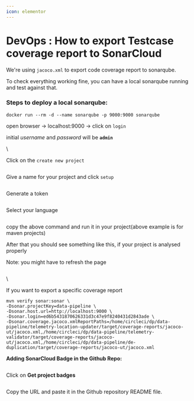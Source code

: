 ```yaml
---
icon: elementor
---
```


# DevOps : How to export Testcase coverage report to SonarCloud

We're using `jacoco.xml` to export code coverage report to sonarqube.

To check everything working fine, you can have a local sonarqube running and test against that.

### Steps to deploy a local sonarqube: <a href="#howtoexporttestcasecoveragereporttosonarcloud-stepstodeployalocalsonarqube" id="howtoexporttestcasecoveragereporttosonarcloud-stepstodeployalocalsonarqube"></a>

`docker run --rm -d --name sonarqube -p 9000:9000 sonarqube`

open browser → localhost:9000 → click on `login`

initial _username_ and _password_ will be **`admin`**

\


Click on the `create new project`



<figure><img src="../../../../.gitbook/assets/image001.png" alt=""><figcaption></figcaption></figure>

Give a name for your project and click `setup`



<figure><img src="../../../../.gitbook/assets/image003.png" alt=""><figcaption></figcaption></figure>

Generate a token

<figure><img src="../../../../.gitbook/assets/image005.png" alt=""><figcaption></figcaption></figure>

Select your language



<figure><img src="../../../../.gitbook/assets/image007.png" alt=""><figcaption></figcaption></figure>

copy the above command and run it in your project(above example is for maven projects)

After that you should see something like this, if your project is analysed properly

Note: you might have to refresh the page



<figure><img src="../../../../.gitbook/assets/image011.png" alt=""><figcaption></figcaption></figure>

\


If you want to export a specific coverage report

```
mvn verify sonar:sonar \
-Dsonar.projectKey=data-pipeline \
-Dsonar.host.url=http://localhost:9000 \
-Dsonar.login=ed6b5431870626331d3c47e9f8240431d2843ade \
-Dsonar.coverage.jacoco.xmlReportPaths=/home/circleci/dp/data-pipeline/telemetry-location-updater/target/coverage-reports/jacoco-ut/jacoco.xml,/home/circleci/dp/data-pipeline/telemetry-validator/target/coverage-reports/jacoco-ut/jacoco.xml,/home/circleci/dp/data-pipeline/de-duplication/target/coverage-reports/jacoco-ut/jacoco.xml
```

**Adding SonarCloud Badge in the Github Repo:**



<figure><img src="../../../../.gitbook/assets/image012.jpg" alt=""><figcaption></figcaption></figure>

Click on **Get project badges**



<figure><img src="../../../../.gitbook/assets/image013.png" alt=""><figcaption></figcaption></figure>

Copy the URL and paste it in the Github repository README file.



<figure><img src="../../../../.gitbook/assets/image016.jpg" alt=""><figcaption></figcaption></figure>
